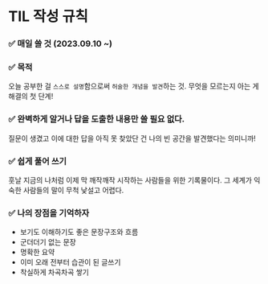 # TIL 작성 규칙

### ✅ 매일 쓸 것 (2023.09.10 ~)

### ✅ 목적

오늘 공부한 걸 `스스로 설명`함으로써 `허술한 개념을 발견`하는 것. 무엇을 모르는지 아는 게 해결의 첫 단계!

### ✅ 완벽하게 알거나 답을 도출한 내용만 쓸 필요 없다.

질문이 생겼고 이에 대한 답을 아직 못 찾았단 건 나의 빈 공간을 발견했다는 의미니까!

### ✅ 쉽게 풀어 쓰기

훗날 지금의 나처럼 이제 막 깨작깨작 시작하는 사람들을 위한 기록물이다. 그 세계가 익숙한 사람들의 말이 무척 낯설고 어렵다.

### ✅ 나의 장점을 기억하자

- 보기도 이해하기도 좋은 문장구조와 흐름
- 군더더기 없는 문장
- 명확한 요약
- 이미 오래 전부터 습관이 된 글쓰기
- 착실하게 차곡차곡 쌓기
